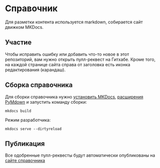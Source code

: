 # Справочник

Для разметки контента используется markdown, собирается сайт движком MKDocs.

## Участие

Чтобы исправить ошибку или добавить что-то новое в этот репозиторий, вам нужно открыть пулл-реквест на Гитхабе.
Кроме того, на каждой странице сайта справа от заголовка есть иконка редактирования (карандаш).

## Сборка справочника

Для сборки справочника нужно [установить MKDocs](https://www.mkdocs.org/#installation), 
[расширения PyMdown](https://facelessuser.github.io/pymdown-extensions/installation/) и запустить команду сборки:

```
mkdocs build
```

Режим разработчика:

```
mkdocs serve --dirtyreload
```

## Публикация

Все одобренные пулл-реквесты будут автоматически опубликованы на [сайте справочника](https://xsltdev.ru/)
